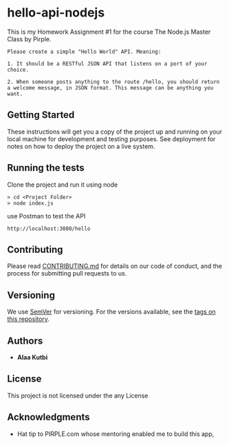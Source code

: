 # hello-api-nodejs

This is my Homework Assignment #1 for the course The Node.js Master Class by Pirple.

```
Please create a simple "Hello World" API. Meaning:

1. It should be a RESTful JSON API that listens on a port of your choice. 

2. When someone posts anything to the route /hello, you should return a welcome message, in JSON format. This message can be anything you want. 
```

## Getting Started

These instructions will get you a copy of the project up and running on your local machine for development and testing purposes. See deployment for notes on how to deploy the project on a live system.

## Running the tests

Clone the project and run it using node

```
> cd <Project Folder>
> node index.js
```

use Postman to test the API

```
http://localhost:3080/hello
```

## Contributing

Please read [CONTRIBUTING.md](https://gist.github.com/PurpleBooth/b24679402957c63ec426) for details on our code of conduct, and the process for submitting pull requests to us.

## Versioning

We use [SemVer](http://semver.org/) for versioning. For the versions available, see the [tags on this repository](https://github.com/your/project/tags). 

## Authors

* **Alaa Kutbi** 


## License

This project is not licensed under the any License

## Acknowledgments

* Hat tip to PIRPLE.com whose mentoring enabled me to build this app,

